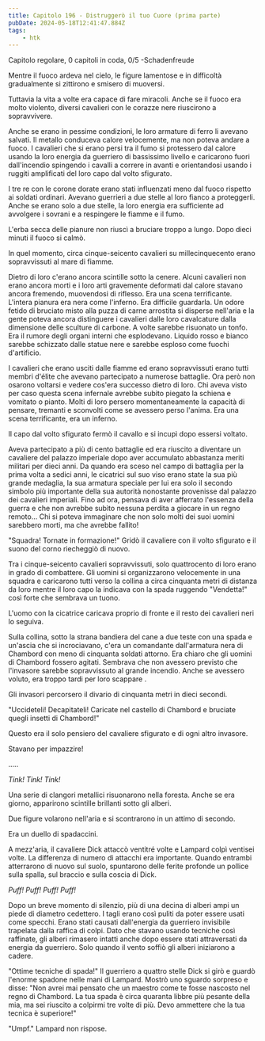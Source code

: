 ```yaml
---
title: Capitolo 196 - Distruggerò il tuo Cuore (prima parte)
pubDate: 2024-05-18T12:41:47.884Z
tags:
    - htk
---
```


Capitolo regolare,
0 capitoli in coda, 0/5
-Schadenfreude

Mentre il fuoco ardeva nel cielo, le figure lamentose e in difficoltà gradualmente si zittirono e smisero di muoversi.

Tuttavia la vita a volte era capace di fare miracoli. Anche se il fuoco era molto violento, diversi cavalieri con le corazze nere riuscirono a sopravvivere.

Anche se erano in pessime condizioni, le loro armature di ferro li avevano salvati. Il metallo conduceva calore velocemente, ma non poteva andare a fuoco. I cavalieri che si erano persi tra il fumo si protessero dal calore usando la loro energia da guerriero di bassissimo livello e caricarono fuori dall'incendio spingendo i cavalli a correre in avanti e orientandosi usando i ruggiti amplificati del loro capo dal volto sfigurato.

I tre re con le corone dorate erano stati influenzati meno dal fuoco rispetto ai soldati ordinari. Avevano guerrieri a due stelle al loro fianco a proteggerli. Anche se erano solo a due stelle, la loro energia era sufficiente ad avvolgere i sovrani e a respingere le fiamme e il fumo.

L'erba secca delle pianure non riuscì a bruciare troppo a lungo. Dopo dieci minuti il fuoco si calmò.

In quel momento, circa cinque-seicento cavalieri su millecinquecento erano sopravvissuti al mare di fiamme.

Dietro di loro c'erano ancora scintille sotto la cenere. Alcuni cavalieri non erano ancora morti e i loro arti gravemente deformati dal calore stavano ancora fremendo, muovendosi di riflesso. Era una scena terrificante. L'intera pianura era nera come l'inferno.
Era difficile guardarla. Un odore fetido di bruciato misto alla puzza di carne arrostita si disperse nell'aria e la gente poteva ancora distinguere i cavalieri dalle loro cavalcature dalla dimensione delle sculture di carbone. A volte sarebbe risuonato un tonfo. Era il rumore degli organi interni che esplodevano. Liquido rosso e bianco sarebbe schizzato dalle statue nere e sarebbe esploso come fuochi d'artificio.

I cavalieri che erano usciti dalle fiamme ed erano sopravvissuti erano tutti membri d'élite che avevano partecipato a numerose battaglie. Ora però non osarono voltarsi e vedere cos'era successo dietro di loro. Chi aveva visto per caso questa scena infernale avrebbe subito piegato la schiena e vomitato o pianto. Molti di loro persero momentaneamente la capacità di pensare, tremanti e sconvolti come se avessero perso l'anima. Era una scena terrificante, era un inferno.

Il capo dal volto sfigurato fermò il cavallo e si incupì dopo essersi voltato.

Aveva partecipato a più di cento battaglie ed era riuscito a diventare un cavaliere del palazzo imperiale dopo aver accumulato abbastanza meriti militari per dieci anni. Da quando era sceso nel campo di battaglia per la prima volta a sedici anni, le cicatrici sul suo viso erano state la sua più grande medaglia, la sua armatura speciale per lui era solo il secondo simbolo più importante della sua autorità nonostante provenisse dal palazzo dei cavalieri imperiali.
Fino ad ora, pensava di aver afferrato l'essenza della guerra e che non avrebbe subìto nessuna perdita a giocare in un regno remoto... Chi si poteva immaginare che non solo molti dei suoi uomini sarebbero morti, ma che avrebbe fallito!

"Squadra! Tornate in formazione!" Gridò il cavaliere con il volto sfigurato e il suono del corno riecheggiò di nuovo.

Tra i cinque-seicento cavalieri sopravvissuti, solo quattrocento di loro erano in grado di combattere. Gli uomini si organizzarono velocemente in una squadra e caricarono tutti verso la collina a circa cinquanta metri di distanza da loro mentre il loro capo la indicava con la spada ruggendo "Vendetta!" così forte che sembrava un tuono.

L'uomo con la cicatrice caricava proprio di fronte e il resto dei cavalieri neri lo seguiva.

Sulla collina, sotto la strana bandiera del cane a due teste con una spada e un'ascia che si incrociavano, c'era un comandante dall'armatura nera di Chambord con meno di cinquanta soldati attorno. Era chiaro che gli uomini di Chambord fossero agitati. Sembrava che non avessero previsto che l'invasore sarebbe sopravvissuto al grande incendio. Anche se avessero voluto, era troppo tardi per loro scappare .

Gli invasori percorsero il divario di cinquanta metri in dieci secondi.

"Uccideteli! Decapitateli! Caricate nel castello di Chambord e bruciate quegli insetti di Chambord!"

Questo era il solo pensiero del cavaliere sfigurato e di ogni altro invasore.

Stavano per impazzire!

.....

<em>Tink! Tink! Tink!</em>

Una serie di clangori metallici risuonarono nella foresta. Anche se era giorno, apparirono scintille brillanti sotto gli alberi.

Due figure volarono nell'aria e si scontrarono in un attimo di secondo.

Era un duello di spadaccini.

A mezz'aria, il cavaliere Dick attaccò ventitré volte e Lampard colpì ventisei volte. La differenza di numero di attacchi era importante. Quando entrambi atterrarono di nuovo sul suolo, spuntarono delle ferite profonde un pollice sulla spalla, sul braccio e sulla coscia di Dick.

<em>Puff! Puff! Puff! Puff!</em>

Dopo un breve momento di silenzio, più di una decina di alberi ampi un piede di diametro cedettero. I tagli erano così puliti da poter essere usati come specchi. Erano stati causati dall'energia da guerriero invisibile trapelata dalla raffica di colpi. Dato che stavano usando tecniche così raffinate, gli alberi rimasero intatti anche dopo essere stati attraversati da energia da guerriero. Solo quando il vento soffiò gli alberi iniziarono a cadere.

"Ottime tecniche di spada!" Il guerriero a quattro stelle Dick si girò e guardò l'enorme spadone nelle mani di Lampard. Mostrò uno sguardo sorpreso e disse: "Non avrei mai pensato che un maestro come te fosse nascosto nel regno di Chambord. La tua spada è circa quaranta libbre più pesante della mia, ma sei riuscito a colpirmi tre volte di più. Devo ammettere che la tua tecnica è superiore!"

"Umpf." Lampard non rispose.



